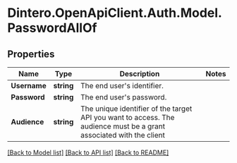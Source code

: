# Dintero.OpenApiClient.Auth.Model.PasswordAllOf

## Properties

Name | Type | Description | Notes
------------ | ------------- | ------------- | -------------
**Username** | **string** | The end user&#39;s identifier.  | 
**Password** | **string** | The end user&#39;s password.  | 
**Audience** | **string** | The unique identifier of the target API you want to access. The audience must be a grant associated with the client  | 

[[Back to Model list]](../README.md#documentation-for-models) [[Back to API list]](../README.md#documentation-for-api-endpoints) [[Back to README]](../README.md)

